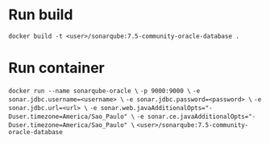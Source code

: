 # Run build

`docker build -t <user>/sonarqube:7.5-community-oracle-database .`

# Run container
 `docker run --name sonarqube-oracle \`
    `-p 9000:9000 \`
    `-e sonar.jdbc.username=<username> \`
    `-e sonar.jdbc.password=<password> \`
    `-e sonar.jdbc.url=<url> \`
    `-e sonar.web.javaAdditionalOpts="-Duser.timezone=America/Sao_Paulo" \`
    `-e sonar.ce.javaAdditionalOpts="-Duser.timezone=America/Sao_Paulo" \`
    `<user>/sonarqube:7.5-community-oracle-database` 